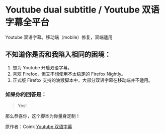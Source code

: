 # Youtube dual subtitle / Youtube 双语字幕全平台
Youtube 双语字幕。移动端（mobile）修复，双端适用

## 不知道你是否和我陷入相同的困境：
1. 想为 Youtube 开启双语字幕。
2. 喜欢 Firefox，但又不想使用不太稳定的 Firefox Nightly。
3. 正式版 Firefox 支持的油猴脚本中，大部分双语字幕在移动端并不适用。

### 如果你的回答是：
> Yes!

那么恭喜你，这个脚本为你量身定制！

原作者：Coink [Youtube 双语字幕](https://greasyfork.org/zh-CN/scripts/397363-youtube-double-language-subtitle-youtube-%E5%8F%8C%E8%AF%AD%E5%AD%97%E5%B9%95)
